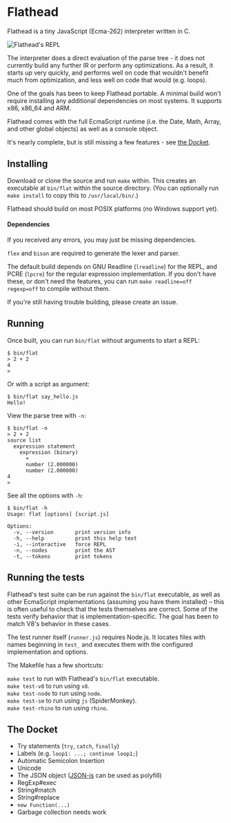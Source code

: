 Flathead
========
Flathead is a tiny JavaScript (Ecma-262) interpreter written in C.

![Flathead's REPL](http://ndreynolds.com/img/flathead.png)

The interpreter does a direct evaluation of the parse tree - it does not
currently build any further IR or perform any optimizations. As a result, it
starts up very quickly, and performs well on code that wouldn't benefit much
from optimization, and less well on code that would (e.g. loops). 

One of the goals has been to keep Flathead portable. A minimal build won't
require installing any additional dependencies on most systems. It supports
x86, x86_64 and ARM.

Flathead comes with the full EcmaScript runtime (i.e. the Date, Math, Array,
and other global objects) as well as a console object.

It's nearly complete, but is still missing a few features - see [the Docket](#the-docket).


Installing
----------
Download or clone the source and run `make` within. This creates an executable
at `bin/flat` within the source directory. (You can optionally run `make
install` to copy this to `/usr/local/bin/`.)

Flathead should build on most POSIX platforms (no Windows support yet).

#### Dependencies 

If you received any errors, you may just be missing dependencies.

`flex` and `bison` are required to generate the lexer and parser.

The default build depends on GNU Readline (`lreadline`) for the REPL, and PCRE
(`lpcre`) for the regular expression implementation. If you don't have these, or
don't need the features, you can run `make readline=off regexp=off` to compile
without them.

If you're still having trouble building, please create an issue.


Running
-------
Once built, you can run `bin/flat` without arguments to start a REPL:

    $ bin/flat
    > 2 + 2
    4
    >

Or with a script as argument:

    $ bin/flat say_hello.js
    Hello!

View the parse tree with `-n`:

    $ bin/flat -n
    > 2 + 2
    source list
      expression statement
        expression (binary)
          +
          number (2.000000)
          number (2.000000)
    4
    >

See all the options with `-h`:

    $ bin/flat -h
    Usage: flat [options] [script.js] 

    Options:
      -v, --version       print version info
      -h, --help          print this help text
      -i, --interactive   force REPL
      -n, --nodes         print the AST
      -t, --tokens        print tokens


Running the tests
-----------------
Flathead's test suite can be run against the `bin/flat` executable, as well as
other EcmaScript implementations (assuming you have them installed) – this is
often useful to check that the tests themselves are correct. Some of the tests
verify behavior that is implementation-specific. The goal has been to match
V8's behavior in these cases.

The test runner itself (`runner.js`) requires Node.js. It locates files with
names beginning in `test_` and executes them with the configured implementation
and options. 

The Makefile has a few shortcuts:

`make test` to run with Flathead's `bin/flat` executable.  
`make test-v8` to run using `v8`.   
`make test-node` to run using `node`.  
`make test-sm` to run using `js` (SpiderMonkey).  
`make test-rhino` to run using `rhino`.  


The Docket
----------
- Try statements (`try`, `catch`, `finally`)
- Labels (e.g. `loop1: ...; continue loop1;`)
- Automatic Semicolon Insertion
- Unicode
- The JSON object ([JSON-js][1] can be used as polyfill)
- RegExp#exec
- String#match
- String#replace
- `new Function(...)`
- Garbage collection needs work


[1]: http://github.com/douglascrockford/JSON-js
